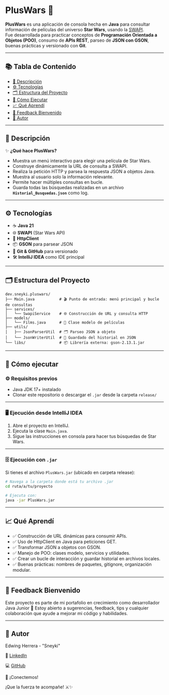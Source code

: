 # PlusWars 🚀

**PlusWars** es una aplicación de consola hecha en **Java** para consultar información de películas del universo **Star Wars**, usando la [SWAPI](https://swapi.dev/).  
Fue desarrollada para practicar conceptos de **Programación Orientada a Objetos (POO)**, consumo de **APIs REST**, parseo de **JSON con GSON**, buenas prácticas y versionado con **Git**.

---

## 📚 Tabla de Contenido

- [📌 Descripción](#-descripción)
- [⚙️ Tecnologías](#️-tecnologías)
- [🗂️ Estructura del Proyecto](#️-estructura-del-proyecto)
- [🚀 Cómo Ejecutar](#-cómo-ejecutar)
- [📈 Qué Aprendí](#-qué-aprendí)
- [🤝 Feedback Bienvenido](#-feedback-bienvenido)
- [📝 Autor](#-autor)

---

## 📌 Descripción

✨ **¿Qué hace PlusWars?**

- Muestra un menú interactivo para elegir una película de Star Wars.
- Construye dinámicamente la URL de consulta a SWAPI.
- Realiza la petición HTTP y parsea la respuesta JSON a objetos Java.
- Muestra al usuario solo la información relevante.
- Permite hacer múltiples consultas en bucle.
- Guarda todas las búsquedas realizadas en un archivo **`Historial_Busquedas.json`** como log.

---

## ⚙️ Tecnologías

- ☕ **Java 21**
- 🌐 **SWAPI** (Star Wars API)
- 🔗 **HttpClient**
- 📦 **GSON** para parsear JSON
- 🧹 **Git & GitHub** para versionado
- 🛠️ **IntelliJ IDEA** como IDE principal

---

## 🗂️ Estructura del Proyecto

```plaintext
dev.sneyki.pluswars/
├── Main.java           # 🎬 Punto de entrada: menú principal y bucle de consultas
├── services/
│   └── SwapiService    # 🌐 Construcción de URL y consulta HTTP
├── models/
│   └── Films.java      # 🎥 Clase modelo de películas
├── utils/
│   ├── JsonParserUtil  # 🗂️ Parseo JSON a objeto
│   └── JsonWriterUtil  # 💾 Guardado del historial en JSON
└── libs/               # 📦 Librería externa: gson-2.13.1.jar
```
---

## 🚀 Cómo ejecutar

### ⚙️ Requisitos previos

- Java JDK 17+ instalado
- Clonar este repositorio o descargar el `.jar` desde la carpeta `release/`

---

### 🖥️ Ejecución desde IntelliJ IDEA

1. Abre el proyecto en IntelliJ.
2. Ejecuta la clase `Main.java`.
3. Sigue las instrucciones en consola para hacer tus búsquedas de Star Wars.

---

### 🗄️ Ejecución con `.jar`

Si tienes el archivo `PlusWars.jar` (ubicado en carpeta release):

```bash
# Navega a la carpeta donde está tu archivo .jar
cd ruta/a/tu/proyecto

# Ejecuta con:
java -jar PlusWars.jar
```

---

## 📈 Qué Aprendí

- ✅ Construcción de URL dinámicas para consumir APIs.
- ✅ Uso de HttpClient en Java para peticiones GET.
- ✅ Transformar JSON a objetos con GSON.
- ✅ Manejo de POO: clases modelo, servicios y utilidades.
- ✅ Crear un bucle de interacción y guardar historial en archivos locales.
- ✅ Buenas prácticas: nombres de paquetes, gitignore, organización modular.

---

## 🤝 Feedback Bienvenido

Este proyecto es parte de mi portafolio en crecimiento como desarrollador Java Junior 🚀
Estoy abierto a sugerencias, feedback, tips y cualquier colaboración que ayude a mejorar mi código y habilidades.

---

## 📝 Autor

Edwing Herrera - "Sneyki"

🔗 [LinkedIn](https://www.linkedin.com/in/edwing-idar-herrera-orozco/)

💻 [GitHub](https://github.com/Sneyki01?tab=repositories)

📧 ¡Conectemos!

¡Que la fuerza te acompañe! ⚔️✨
